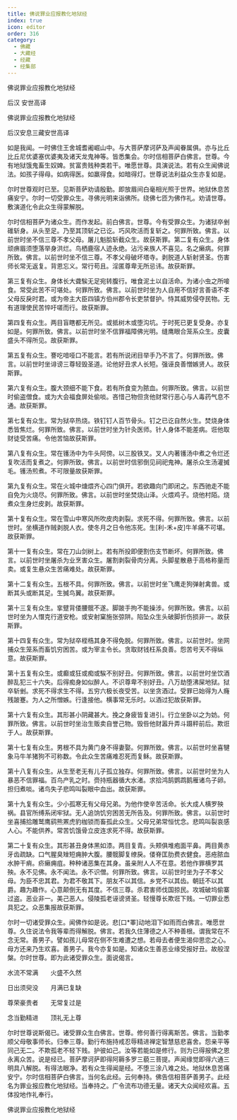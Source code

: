 ```yaml
---
title: 佛说罪业应报教化地狱经
index: true
icon: editor
order: 316
category:
  - 佛藏
  - 大藏经
  - 经藏
  - 经集部
---
```


  佛说罪业应报教化地狱经  

后汉 安世高译  

佛说罪业应报教化地狱经  

后汉安息三藏安世高译  

如是我闻。一时佛住王舍城耆阇崛山中。与大菩萨摩诃萨及声闻眷属俱。亦与比丘比丘尼优婆塞优婆夷及诸天龙鬼神等。皆悉集会。尔时信相菩萨白佛言。世尊。今有地狱饿鬼畜生奴婢。贫富贵贱种类若干。唯愿世尊。具演说法。若有众生闻佛说法。如孩子得母。如病得医。如羸得食。如暗得灯。世尊说法利益众生亦复如是。  

尔时世尊观时已至。见斯菩萨劝请殷勤。即放眉间白毫相光照于世界。地狱休息苦痛安宁。尔时一切受罪众生。寻佛光明来诣佛所。绕佛七匝为佛作礼。劝请世尊。敷演道化令此众生得蒙解脱。  

尔时信相菩萨为诸众生。而作发起。前白佛言。世尊。今有受罪众生。为诸狱卒剉碓斩身。从头至足。乃至其顶斩之已讫。巧风吹活而复斩之。何罪所致。佛言。以前世时坐不信三尊不孝父母。屠儿魁脍斩截众生。故获斯罪。第二复有众生。身体顽痹眉须堕落举身洪烂。鸟栖鹿宿人迹永绝。沾污亲族人不喜见。名之癞病。何罪所致。佛言。以前世时坐不信三尊。不孝父母破坏塔寺。剥脱道人斩射贤圣。伤害师长常无返复。背恩忘义。常行苟且。淫匿尊卑无所忌讳。故获斯罪。  

第三复有众生。身体长大聋騃无足宛转腹行。唯食泥土以自活命。为诸小虫之所唼食。常受此苦不可堪处。何罪所致。佛言。以前世时坐为人自用不信好言善语不孝父母反戾时君。或为帝主大臣四镇方伯州郡令长吏禁督护。恃其威势侵夺民物。无有道理使民苦悴吁嗟而行。故获斯罪。  

第四复有众生。两目盲瞎都无所见。或抵树木或堕沟坑。于时死已更复受身。亦复如是。何罪所致。佛言。以前世时坐不信罪福障佛光明。缝鹰眼合笼系众生。皮囊盛头不得所见。故获斯罪。  

第五复有众生。謇吃喑哑口不能言。若有所说闭目举手乃不言了。何罪所致。佛言。以前世时坐诽谤三尊轻毁圣道。论他好丑求人长短。强诬良善憎嫉贤人。故获斯罪。  

第六复有众生。腹大颈细不能下食。若有所食变为脓血。何罪所致。佛言。以前世时偷盗僧食。或为大会福食屏处偷啖。吝惜己物但贪他财常行恶心与人毒药气息不通。故获斯罪。  

第七复有众生。常为狱卒热烧。铁钉钉人百节骨头。钉之已讫自然火生。焚烧身体悉皆焦烂。何罪所致。佛言。以前世时坐为针灸医师。针人身体不能差病。诳他取财徒受苦痛。令他苦恼故获斯罪。  

第八复有众生。常在镬汤中为牛头阿傍。以三股铁叉。叉人内著镬汤中煮之令烂还复吹活而复煮之。何罪所致。佛言。以前世时信邪倒见祠祀鬼神。屠杀众生汤灌搣毛。镬汤煎煮。不可限量故获斯罪。  

第九复有众生。常在火城中煻煨齐心四门俱开。若欲趣向门即闭之。东西驰走不能自免为火烧尽。何罪所致。佛言。以前世时坐焚烧山泽。火煨鸡子。烧他村陌。烧煮众生身烂皮剥。故获斯罪。  

第十复有众生。常在雪山中寒风所吹皮肉剥裂。求死不得。何罪所致。佛言。以前世时。坐横道作贼剥脱人衣。使冬月之日令他冻死。生[利-禾+皮]牛羊痛不可堪。故获斯罪。  

第十一复有众生。常在刀山剑树上。若有所投即便割伤支节断坏。何罪所致。佛言。以前世时坐屠杀为业烹害众生。屠割剥裂骨肉分离。头脚星散悬于高格称量而卖。或复生悬众生苦痛难处。故获斯罪。  

第十二复有众生。五根不具。何罪所致。佛言。以前世时坐飞鹰走狗弹射禽兽。或断其头或断其足。生搣鸟翼。故获斯罪。  

第十三复有众生。挛躄背偻腰髋不遂。脚跛手拘不能操涉。何罪所致。佛言。以前世时坐为人憯克行道安枪。或安射窠施张弶阱。陷坠众生头破脚折伤损非一。故获斯罪。  

第十四复有众生。常为狱卒桎梏其身不得免脱。何罪所致。佛言。以前世时。坐网捕众生笼系而畜饥穷困苦。或为宰主令长。贪取财钱枉系良善。怨苦号天不得纵意。故获斯罪。  

第十五复有众生。或癫或狂或痴或騃不别好丑。何罪所致。佛言。以前世时坐饮酒醉乱犯三十六失。后得痴身如似醉人。不识尊卑不别好丑。八万劫堕沸屎地狱。狱卒斩剉。求死不得求生不得。五穷六极长夜受苦。以坐贪酒过。受罪已始得为人癃残跛蹇。为人之所憎嫉。行逢接他。横事常无乐时。以酒过犯故获斯罪。  

第十六复有众生。其形甚小阴藏甚大。挽之身疲皆复进引。行立坐卧以之为妨。何罪所致。佛言。以前世时坐治生贩卖自誉己物。毁呰他财嚣升弄斗蹑秤前后。欺诳于人。故获斯罪。  

第十七复有众生。男根不具为黄门身不得妻娶。何罪所致。佛言。以前世时坐喜犍象马牛羊猪狗不可称数。令此众生苦痛难忍死而复稣。故获斯罪。  

第十八复有众生。从生至老无有儿子孤立独存。何罪所致。佛言。以前世时坐为人暴恶不信罪福。百鸟产乳之时。赍持瓶器循大水渚。求拾鸿鹄鹦鹉鹅雁诸鸟子卵。担归煮啖。诸鸟失子悲鸣叫裂眼中血出。故获斯罪。  

第十九复有众生。少小孤寒无有父母兄弟。为他作使辛苦活命。长大成人横罗殃祸。县官所缚系闭牢狱。无人追饷饥穷困苦无所告及。何罪所致。佛言。以前世时坐喜捕拾雕鹫鹰鹞熊罴虎豹枷锁而畜孤此众生。父母兄弟常恒忧念。悲鸣叫裂哀感人心。不能供养。常苦饥饿骨立皮连求死不得。故获斯罪。  

第二十复有众生。其形甚丑身体黑如漆。两目复青。头颊俱堆疱面平鼻。两目黄赤牙齿疏缺。口气腥臭矬短痈肿大腹。腰髋脚复缭戾。偻脊匡肋费衣健食。恶疮脓血水肿干痟。疥癞痈疽。种种诸恶集在其身。虽亲附人人不在意。若他作罪横罗其殃。永不见佛。永不闻法。永不识僧。何罪所致。佛言。以前世时坐为子不孝父母。为臣不忠其君。为君不敬其下。朋友不以其信。乡党不以其齿。朝廷不以其爵。趣为趣作。心意颠倒无有其度。不信三尊。杀君害师伐国掠民。攻城破坞偷寨过盗。恶业非一。美己恶人。侵陵孤老诬谤贤圣。轻慢尊长欺诳下贱。一切罪业悉具犯之。众恶集报故获斯罪。  

尔时一切诸受罪众生。闻佛作如是说。悲[口*睪]动地泪下如雨而白佛言。唯愿世尊。久住说法令我等辈而得解脱。佛言。若我久住薄德之人不种善根。谓我常在不念无常。善男子。譬如孩儿母常在侧不生难遭之想。若母去者便生渴仰思恋之心。母方还来乃生欢喜。善男子。我今亦复如是。知诸众生善恶业缘受报好丑。故般涅槃。尔时世尊。即为此诸受罪众生。面说偈言。  

水流不常满　　火盛不久然  

日出须臾没　　月满已复缺  

尊荣豪贵者　　无常复过是  

念当勤精进　　顶礼无上尊  

尔时世尊说斯偈已。诸受罪众生白佛言。世尊。修何善行得离斯苦。佛言。当勤孝顺父母敬事师长。归奉三尊。勤行布施持戒忍辱精进禅定智慧慈悲喜舍。怨亲平等同己无二。不欺孤老不轻下贱。护彼如己。汝等若能如是修行。则为已得报佛之恩永离众苦。说是经已。菩萨摩诃萨即得阿耨多罗三藐三菩提。声闻缘觉即得六通三明具八解脱。有得法眼净。若有众生得闻是经。不堕三涂八难之处。地狱休息苦痛安宁。尔时信相菩萨白佛言。当何名此经。云何奉持。佛告信相菩萨善男子。此经名为罪业报应教化地狱经。当奉持之。广令流布功德无量。诸天大众闻经欢喜。五体投地作礼奉行。  

佛说罪业应报教化地狱经  
